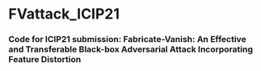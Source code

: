 # FVattack_ICIP21

### Code for ICIP21 submission: Fabricate-Vanish: An Effective and Transferable Black-box Adversarial Attack Incorporating Feature Distortion
